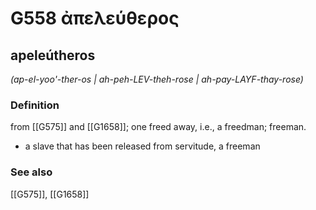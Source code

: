 # G558 ἀπελεύθερος

## apeleútheros

_(ap-el-yoo'-ther-os | ah-peh-LEV-theh-rose | ah-pay-LAYF-thay-rose)_

### Definition

from [[G575]] and [[G1658]]; one freed away, i.e., a freedman; freeman.

- a slave that has been released from servitude, a freeman

### See also

[[G575]], [[G1658]]

